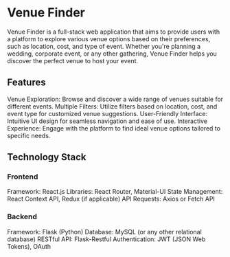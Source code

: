 # Venue Finder
Venue Finder is a full-stack web application that aims to provide users with a platform to explore various venue options based on their preferences, such as location, cost, and type of event. Whether you're planning a wedding, corporate event, or any other gathering, Venue Finder helps you discover the perfect venue to host your event.

## Features
Venue Exploration: Browse and discover a wide range of venues suitable for different events.
Multiple Filters: Utilize filters based on location, cost, and event type for customized venue suggestions.
User-Friendly Interface: Intuitive UI design for seamless navigation and ease of use.
Interactive Experience: Engage with the platform to find ideal venue options tailored to specific needs.

## Technology Stack
### Frontend
Framework: React.js
Libraries: React Router, Material-UI
State Management: React Context API, Redux (if applicable)
API Requests: Axios or Fetch API
### Backend
Framework: Flask (Python)
Database: MySQL (or any other relational database)
RESTful API: Flask-Restful 
Authentication: JWT (JSON Web Tokens), OAuth 

